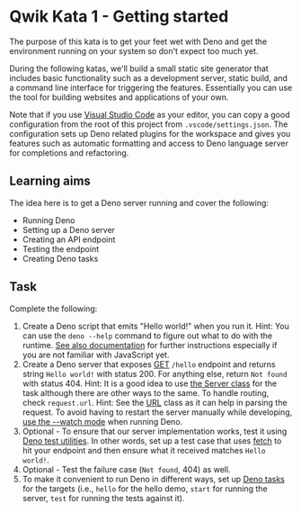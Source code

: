 # Qwik Kata 1 - Getting started

The purpose of this kata is to get your feet wet with Deno and get the environment running on your system so don't expect too much yet.

During the following katas, we'll build a small static site generator that includes basic functionality such as a development server, static build, and a command line interface for triggering the features. Essentially you can use the tool for building websites and applications of your own.

Note that if you use [Visual Studio Code](https://code.visualstudio.com/) as your editor, you can copy a good configuration from the root of this project from `.vscode/settings.json`. The configuration sets up Deno related plugins for the workspace and gives you features such as automatic formatting and access to Deno language server for completions and refactoring.

## Learning aims

The idea here is to get a Deno server running and cover the following:

* Running Deno
* Setting up a Deno server
* Creating an API endpoint
* Testing the endpoint
* Creating Deno tasks

## Task

Complete the following:

1. Create a Deno script that emits "Hello world!" when you run it. Hint: You can use the `deno --help` command to figure out what to do with the runtime. [See also documentation](https://deno.land/manual@v1.32.1/getting_started/first_steps) for further instructions especially if you are not familiar with JavaScript yet.
2. Create a Deno server that exposes [GET](https://developer.mozilla.org/en-US/docs/Web/HTTP/Methods/GET) `/hello` endpoint and returns string `Hello world!` with status 200. For anything else, return `Not found` with status 404. Hint: It is a good idea to use [the Server class](https://deno.land/std@0.181.0/http/server.ts?s=Server) for the task although there are other ways to the same. To handle routing, check `request.url`. Hint: See the [URL](https://developer.mozilla.org/en-US/docs/Web/API/URL/URL) class as it can help in parsing the request. To avoid having to restart the server manually while developing, [use the --watch mode](https://deno.land/manual@v1.30.3/getting_started/command_line_interface#watch-mode) when running Deno.
3. Optional - To ensure that our server implementation works, test it using [Deno test utilities](https://deno.land/manual/basics/testing). In other words, set up a test case that uses [fetch](https://developer.mozilla.org/en-US/docs/Web/API/Fetch_API) to hit your endpoint and then ensure what it received matches `Hello world!`.
4. Optional - Test the failure case (`Not found`, 404) as well.
5. To make it convenient to run Deno in different ways, set up [Deno tasks](https://deno.land/manual@v1.32.1/tools/task_runner) for the targets (i.e., `hello` for the hello demo, `start` for running the server, `test` for running the tests against it).
